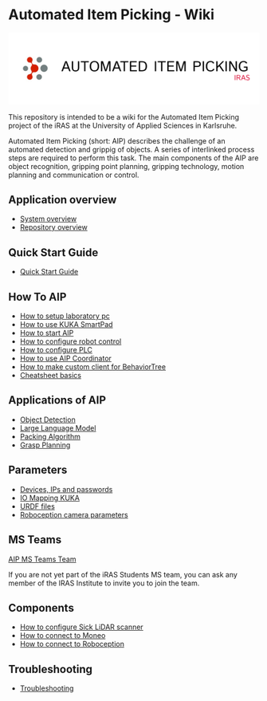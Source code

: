 # Automated Item Picking - Wiki

<img src="images/header-image.png">

This repository is intended to be a wiki for the Automated Item Picking project of the iRAS at the University of Applied Sciences in Karlsruhe.

Automated Item Picking (short: AIP) describes the challenge of an automated detection and grippig of objects. A series of interlinked process steps are required to perform this task.
The main components of the AIP are object recognition, gripping point planning, gripping technology, motion planning and communication or control.

## Application overview

- [System overview](/docs/system_overview.md)
- [Repository overview](/docs/overview_repository.md)

## Quick Start Guide
- [Quick Start Guide](/docs/quick_start_guide.md)

## How To AIP

- [How to setup laboratory pc](/docs/how_to_setup_laboratory_pc.md)
- [How to use KUKA SmartPad](/docs/how_to_use_kuka_hmi.md)
- [How to start AIP](/docs/how_to_start_aip.md)
- [How to configure robot control](/docs/how_to_configure_robot_control.md)
- [How to configure PLC](/docs/how_to_configure_plc.md)
- [How to use AIP Coordinator](/docs/AIPv2_Coordinator.md)
- [How to make custom client for BehaviorTree](/docs/how_to_make_custom_client_behaviortree.md)
- [Cheatsheet basics](/docs/cheatsheet_terminal.md)

## Applications of AIP

- [Object Detection](/docs/application_object_detection.md)
- [Large Language Model](/docs/application_llm.md)
- [Packing Algorithm](/docs/application_packing_algorithm.md)
- [Grasp Planning](/docs/application_grasp_planning.md)

## Parameters

- [Devices, IPs and passwords](/docs/devices_ips_and_passwords.md)
- [IO Mapping KUKA](/docs/mapping_hw_to_io_number.md)
- [URDF files](/docs/urdf_model.md)
- [Roboception camera parameters](/docs/Camera_parameter.md)

## MS Teams

[AIP MS Teams Team](https://hskarlsruhede.sharepoint.com/:f:/s/Robolab/EqgV9DKqqRJDrYVzu5INeNgBFf0JPXn-Eccabwk7Z6qXew?e=pYTAJ6)

If you are not yet part of the iRAS Students MS team, you can ask any member of the IRAS Institute to invite you to join the team.

## Components

- [How to configure Sick LiDAR scanner](/docs/how_to_configure_sick_scanner.md)
- [How to connect to Moneo](/docs/how_to_connect_to_Moneo.md)
- [How to connect to Roboception](/docs/how_to_connect_to_Roboception.md)

## Troubleshooting

- [Troubleshooting](/docs/troubleshooting.md)
